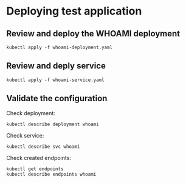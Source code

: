 # Deploying test application 

## Review and deploy the WHOAMI deployment 

```
kubectl apply -f whoami-deployment.yaml
```

## Review and deply service

```
kubectl apply -f whoami-service.yaml
```

## Validate the configuration

Check deployment:

```
kubectl describe deployment whoami
```

Check service:

```
kubectl describe svc whoami
```

Check created endpoints:

```
kubectl get endpoints
kubectl describe endpoints whoami
```

